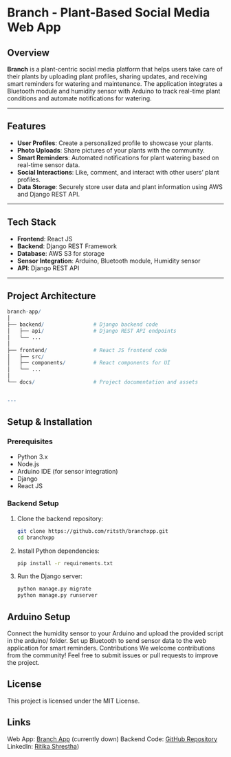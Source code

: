 # Branch - Plant-Based Social Media Web App

## Overview

**Branch** is a plant-centric social media platform that helps users take care of their plants by uploading plant profiles, sharing updates, and receiving smart reminders for watering and maintenance. The application integrates a Bluetooth module and humidity sensor with Arduino to track real-time plant conditions and automate notifications for watering. 

---

## Features

- **User Profiles**: Create a personalized profile to showcase your plants.
- **Photo Uploads**: Share pictures of your plants with the community.
- **Smart Reminders**: Automated notifications for plant watering based on real-time sensor data.
- **Social Interactions**: Like, comment, and interact with other users’ plant profiles.
- **Data Storage**: Securely store user data and plant information using AWS and Django REST API.

---

## Tech Stack

- **Frontend**: React JS
- **Backend**: Django REST Framework
- **Database**: AWS S3 for storage
- **Sensor Integration**: Arduino, Bluetooth module, Humidity sensor
- **API**: Django REST API

---

## Project Architecture
```r
branch-app/
│
├── backend/                # Django backend code
│   ├── api/                # Django REST API endpoints
│   └── ...
│
├── frontend/               # React JS frontend code
│   ├── src/
│   ├── components/         # React components for UI
│   └── ...
│
└── docs/                   # Project documentation and assets


---
```
## Setup & Installation

### Prerequisites

- Python 3.x
- Node.js
- Arduino IDE (for sensor integration)
- Django
- React JS

### Backend Setup

1. Clone the backend repository:
   ```bash
   git clone https://github.com/ritsth/branchxpp.git
   cd branchxpp
2. Install Python dependencies:
   ```bash
   pip install -r requirements.txt
4. Run the Django server:
   ```bash
   python manage.py migrate
   python manage.py runserver

## Arduino Setup
Connect the humidity sensor to your Arduino and upload the provided script in the arduino/ folder.
Set up Bluetooth to send sensor data to the web application for smart reminders.
Contributions
We welcome contributions from the community! Feel free to submit issues or pull requests to improve the project.

## License
This project is licensed under the MIT License.

## Links
Web App: [Branch App](https://branchapp.xyz/) (currently down)
Backend Code: [GitHub Repository](https://github.com/ritsth/branchxpp)
LinkedIn: [Ritika Shrestha](https://www.linkedin.com/in/ritika-shrestha-817555252/))



